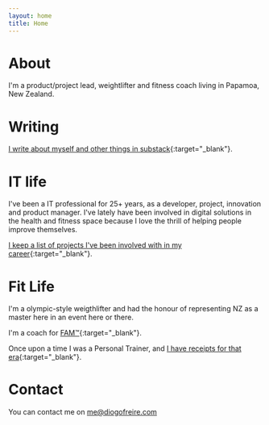 ```yaml
---
layout: home
title: Home
---
```


# About

I'm a product/project lead, weightlifter and fitness coach living in Papamoa, New Zealand.

# Writing
[I write about myself and other things in substack](https://diogofreire.substack.com/){:target="_blank"}. 


# IT life
I've been a IT professional for 25+ years, as a developer, project, innovation and product manager.
I've lately have been involved in digital solutions in the health and fitness space because I love the thrill of helping people improve themselves.

[I keep a list of projects I've been involved with in my career](https://docs.google.com/spreadsheets/d/1LOegQ8WNMA_EU-RIEJvIHtfv_DnDseWaMa62f3AvzU8/edit?usp=sharing){:target="_blank"}. 


# Fit Life
I'm a olympic-style weigthlifter and had the honour of representing NZ as a master here in an event here or there.

I'm a coach for [FAM™](https://www.functionaladaptivemovement.com/){:target="_blank"}.

Once upon a time I was a Personal Trainer, and [I have receipts for that era](https://diogofreiredotcom.wordpress.com/){:target="_blank"}.

# Contact
You can contact me on me@diogofreire.com